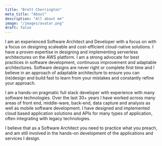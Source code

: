 ```yaml
---
title: "Brett Cherrington"
meta_title: "About"
description: "All about me"
image: "/images/avatar.png"
draft: false
---
```


I am an experienced Software Architect and Developer with a focus on with a focus on designing scaleable and cost-efficient cloud-native solutions. I have a proven expertise in designing and implementing serverless architectures on the AWS platform. I am a strong advocate for best practices in software development, continuous improvement and adaptable architectures. Software designs are never right or complete first time and I believe in an approach of adaptable architecture to ensure you can (re)design and build fast to learn from your mistakes and constantly refine your approach.

I am a hands-on pragmatic full stack developer with experience with many software technologies. Over the last 30+ years I have worked across many areas of front end, middle-ware, back-end, data capture and analysis as well as mobile software development. I have designed and implemented cloud based application solutions and APIs for many types of application, often integrating with legacy technologies. 

I believe that as a Software Architect you need to practice what you preach, and am still involved in the hands-on development of the applications and services I design.
